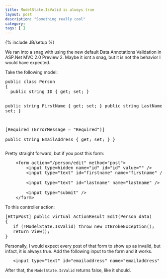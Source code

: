 ```yaml
---
title: ModelState.IsValid is always true
layout: post
description: "Something really cool"
category:
tags: [ ] 
---
```

{% include JB/setup %}



<p>We ran into a snag with using the new default Data Annotations Validation in ASP.Net MVC 2.0 Preview 2. Maybe it isnt a snag, but it is not the behavior I would have expected. </p>  <p>Take the following model:</p>  <pre class="c#" name="code">public class Person
{       
  public string ID { get; set; }

  public string FirstName { get; set; }
  public string LastName { get; set; }

  [Required (ErrorMessage = &quot;Required&quot;)]        
  public string EmailAddress { get; set; }
}</pre>
Pretty straight forward, but if you post this form: 

<pre class="html" name="code">    &lt;form action=&quot;/person/edit&quot; method=&quot;post&quot;&gt; 
        &lt;input type=hidden name=&quot;id&quot; id=&quot;id&quot; value=&quot;&quot; /&gt; 
        &lt;input type=&quot;text&quot; id=&quot;firstname&quot; name=&quot;firstname&quot; /&gt;<br /> 
        &lt;input type=&quot;text&quot; id=&quot;lastname&quot; name=&quot;lastname&quot; /&gt;<br /> 
        &lt;input type=&quot;submit&quot; /&gt; 
    &lt;/form&gt; </pre>
To this controller action: 

<pre class="C#" name="code">[HttpPost] public virtual ActionResult Edit(Person data)
{
   if (!ModelState.IsValid) throw new ItBrokeException();
   return View();
}</pre>
Personally, I would expect every post of that form to show up as invalid, but infact, it is always true. Add the following input to the form and it works. 

<pre class="html" name="code">   &lt;input type=&quot;text&quot; id=&quot;emailaddress&quot; name=&quot;emailaddress&quot; /&gt; &lt;br/&gt;
</pre>
After that, the <code>ModelState.IsValid</code> returns false, like it should.<p></p>
